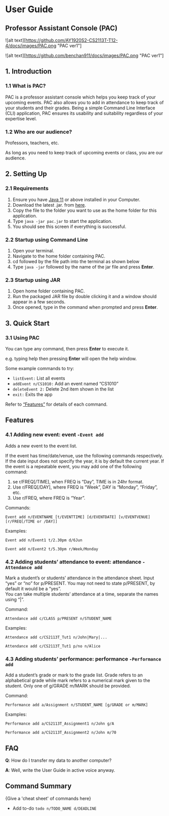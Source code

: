 # User Guide

## Professor Assistant Console (PAC)
![alt text][https://github.com/AY1920S2-CS2113T-T12-4/docs/images/PAC.png "PAC ver1"]

![alt text][https://github.com/benchan911/docs/images/PAC.png "PAC ver1"]

## 1. Introduction

### 1.1 What is PAC?

PAC is a professor assistant console which helps you keep track of your 
upcoming events. PAC also allows you to add in attendance to keep track 
of your students and their grades. Being a simple Command Line Interface 
(CLI) application, PAC ensures its usability and suitability regardless 
of your expertise level.

### 1.2 Who are our audience?

Professors, teachers, etc.
    
As long as you need to keep track of upcoming events or class, you are our audience.

##
## 2. Setting Up

### 2.1 Requirements 
1.  Ensure you have [Java 11](https://www.oracle.com/java/technologies/javase-jdk11-downloads.html) or above installed in your Computer.
1.  Download the latest .jar. from [here](http://link.to/duke).
1.  Copy the file to the folder you want to use as the home folder for this application.
1.  Type `java -jar pac.jar` to start the application.
    <INSERT SCREENSHOT>
1.  You should see this screen if everything is successful.

### 2.2 Startup using Command Line
1.  Open your terminal.
1.  Navigate to the home folder containing PAC.
1.  cd followed by the file path into the terminal as shown below
    <INSERT IMAGE> 
1.  Type `java -jar` followed by the name of the jar file and press **Enter**.

### 2.3 Startup using JAR
1.  Open home folder containing PAC.
1.  Run the packaged JAR file by double clicking it 
    and a window should appear in a few seconds.
    <INSERT IMAGE>
1. Once opened, type in the command when prompted and press **Enter**.

##
## 3. Quick Start

### 3.1 Using PAC
You can type any command, then press **Enter** to execute it.
	
e.g. typing help then pressing **Enter** will open the help window.

Some example commands to try:
* `listEvent:`			List all events
* `addEvent n/CS1010:` 	Add an event named “CS1010”
* `deleteEvent 2:`		Delete 2nd item shown in the list
* `exit:`				Exits the app

Refer to [“Features”](#Features) for details of each command.

##
## Features 

### 4.1 Adding new event: event  `-Event add`
Adds a new event to the event list.

If the event has time/date/venue, use the following commands respectively. 
If the date input does not specify the year, it is by default the current year. 
If the event is a repeatable event, you may add one of the following command:

1. se r/FREQ[/TIME], when FREQ is “Day”, TIME is in 24hr format.
1. Use r/FREQ[/DAY], where FREQ is “Week”, DAY is “Monday”, “Friday”, etc. 
1. Use r/FREQ, where FREQ is “Year”.

Commands: 

`Event add n/EVENTNAME [t/EVENTTIME] [d/EVENTDATE] [v/EVENTVENUE] [r/FREQ[/TIME or /DAY]]`

Examples: 

`Event add n/Event1 t/2.30pm d/6Jun`

`Event add n/Event2 t/5.30pm r/Week/Monday`

### 4.2 Adding students’ attendance to event: attendance `-Attendance add`
Mark a student’s or students’ attendance in the attendance sheet.
Input “yes” or “no” for  p/PRESENT. You may not need to state  p/PRESENT, by default it would be a “yes”.  
You can take multiple students’ attendance at a time, separate the names using “|”.

Command: 

`Attendance add c/CLASS p/PRESENT n/STUDENT_NAME`

Examples: 

`Attendance add c/CS2113T_Tut1 n/John|Mary|...`

`Attendance add c/CS2113T_Tut1 p/no n/Alice`

### 4.3 Adding students’ performance: performance `-Performance add`
Add a student’s grade or mark to the grade list. 
Grade refers to an alphabetical grade while mark refers to a numerical mark given to the student. 
Only one of g/GRADE m/MARK should be provided. 

Command: 

`Performance add a/Assignment n/STUDENT_NAME [g/GRADE or m/MARK]`

Examples: 

`Performance add a/CS2113T_Assignment1 n/John g/A`

`Performance add a/CS2113T_Assignment2 n/John m/70`



## FAQ

**Q**: How do I transfer my data to another computer? 

**A**: Well, write the User Guide in active voice anyway.

## Command Summary

{Give a 'cheat sheet' of commands here}

* Add to-do `todo n/TODO_NAME d/DEADLINE`
